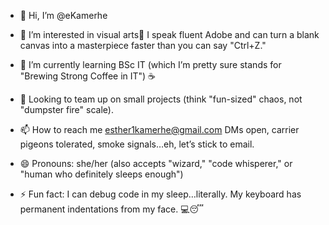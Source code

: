 - 👋 Hi, I’m @eKamerhe

- 👀 I’m interested in visual arts🎨
        I speak fluent Adobe and can turn a blank canvas into a masterpiece faster than you can say "Ctrl+Z."
  
- 🌱 I’m currently learning BSc IT
        (which I’m pretty sure stands for "Brewing Strong Coffee in IT") ☕
  
- 💞️ Looking to team up on small projects (think "fun-sized" chaos, not "dumpster fire" scale).
  
- 📫 How to reach me esther1kamerhe@gmail.com
        DMs open, carrier pigeons tolerated, smoke signals…eh, let’s stick to email.
  
- 😄 Pronouns: she/her
        (also accepts "wizard," "code whisperer," or "human who definitely sleeps enough")
  
- ⚡ Fun fact: I can debug code in my sleep…literally. My keyboard has permanent indentations from my face. 💻😴
